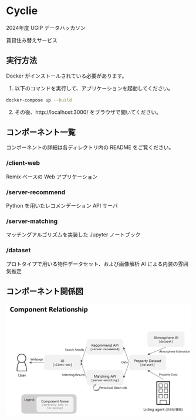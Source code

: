 # Cyclie

2024年度 UGIP データハッカソン

賃貸住み替えサービス

## 実行方法

Docker がインストールされている必要があります。

1. 以下のコマンドを実行して、アプリケーションを起動してください。

```sh
docker-compose up --build
```

2. その後、http://localhost:3000/ をブラウザで開いてください。

## コンポーネント一覧

コンポーネントの詳細は各ディレクトリ内の README をご覧ください。

### /client-web

Remix ベースの Web アプリケーション

### /server-recommend

Python を用いたレコメンデーション API サーバ

### /server-matching

マッチングアルゴリズムを実装した Jupyter ノートブック

### /dataset

プロトタイプで用いる物件データセット、および画像解析 AI による内装の雰囲気推定

## コンポーネント関係図

![relationship of components](docs/relationship.png)
